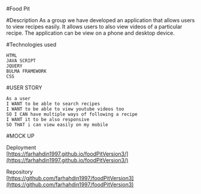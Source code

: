 
#Food Pit

#Description
As a group we have developed an application that allows users to view recipes easily. It allows users to also view videos of a particular recipe. The application can be view on a phone and desktop device.

#Technologies used

```
HTML
JAVA SCRIPT
JQUERY
BULMA FRAMEWORK
CSS

```

#USER STORY
```
As a user 
I WANT to be able to search recipes 
I WANT to be able to view youtube videos too
SO I CAN have multiple ways of following a recipe
I WANT it to be also responsive
SO THAT i can view easily on my mobile 

```

#MOCK UP




Deployment <br>
 [https://farhahdin1997.github.io/foodPitVersion3/](https://farhahdin1997.github.io/foodPitVersion3/)

Repository <br>
[https://github.com/farhahdin1997/foodPitVersion3](https://github.com/farhahdin1997/foodPitVersion3)
